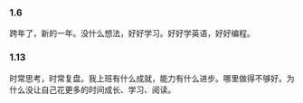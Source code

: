 ### 1.6
跨年了，新的一年。没什么想法，好好学习。好好学英语，好好编程。

### 1.13
时常思考，时常复盘。我上班有什么成就，能力有什么进步。哪里做得不够好。为什么没让自己花更多的时间成长、学习、阅读。